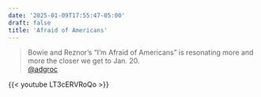 ```yaml
---
date: '2025-01-09T17:55:47-05:00'
draft: false
title: 'Afraid of Americans'
---
```


> Bowie and Reznor’s “I’m Afraid of Americans” is resonating more and more the closer we get to Jan. 20.  
> [@adgroc](https://www.threads.net/@adgroc)

{{< youtube LT3cERVRoQo >}}